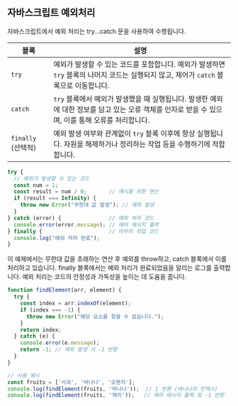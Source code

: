 ## 자바스크립트 예외처리

자바스크립트에서 예외 처리는 try...catch 문을 사용하여 수행됩니다. 

| 블록 | 설명 |
|------|------|
| `try` | 예외가 발생할 수 있는 코드를 포함합니다. 예외가 발생하면 `try` 블록의 나머지 코드는 실행되지 않고, 제어가 `catch` 블록으로 이동합니다. |
| `catch` | `try` 블록에서 예외가 발생했을 때 실행됩니다. 발생한 예외에 대한 정보를 담고 있는 오류 객체를 인자로 받을 수 있으며, 이를 통해 오류를 처리합니다. |
| `finally` (선택적) | 예외 발생 여부와 관계없이 `try` 블록 이후에 항상 실행됩니다. 자원을 해제하거나 정리하는 작업 등을 수행하기에 적합합니다. |

```js
try {
  // 예외가 발생할 수 있는 코드
  const num = 1;
  const result = num / 0;       // 예시를 위한 연산
  if (result === Infinity) {
    throw new Error("무한대 값 발생"); // 예외 발생
  }
} catch (error) {               // 예외 처리 코드
  console.error(error.message); // 에러 메시지 출력
} finally {                     // 마무리 작업 코드
  console.log("예외 처리 완료");
}
```

이 예제에서는 무한대 값을 초래하는 연산 후 예외를 throw하고, catch 블록에서 이를 처리하고 있습니다. finally 블록에서는 예외 처리가 완료되었음을 알리는 로그를 출력합니다. 예외 처리는 코드의 안정성과 가독성을 높이는 데 도움을 줍니다.

```js
function findElement(arr, element) {
  try {
    const index = arr.indexOf(element);
    if (index === -1) {
      throw new Error("해당 요소를 찾을 수 없습니다.");
    }
    return index;
  } catch (e) {
    console.error(e.message);
    return -1; // 예외 발생 시 -1 반환
  }
}

// 사용 예시
const fruits = ['사과', '바나나', '오렌지'];
console.log(findElement(fruits, '바나나'));  // 1 반환 (바나나의 인덱스)
console.log(findElement(fruits, '체리'));   // 에러 메시지 출력 및 -1 반환
```
